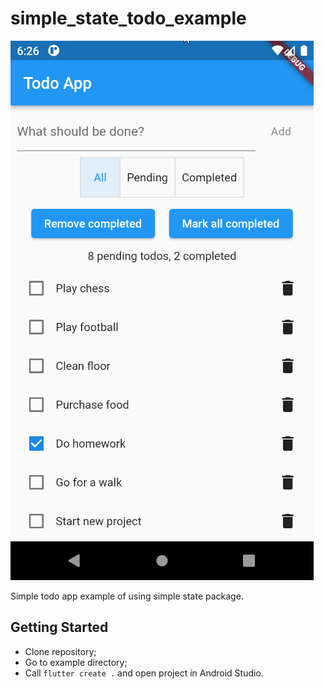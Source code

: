 # simple_state_todo_example

![image description](example/todo_app/images/todo-app-example.png)

Simple todo app example of using simple state package.

## Getting Started

- Clone repository;
- Go to example directory;
- Call `flutter create .` and open project in Android Studio.
